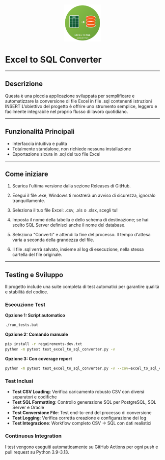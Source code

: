 <p align="center">
  <img src="images/logo.png" alt="Excel to SQL Converter" width="120" />
</p>

# Excel to SQL Converter

---

## Descrizione

Questa è una piccola applicazione sviluppata per semplificare e automatizzare la conversione di file Excel in file .sql contenenti istruzioni INSERT
L’obiettivo del progetto è offrire uno strumento semplice, leggero e facilmente integrabile nel proprio flusso di lavoro quotidiano.

---

## Funzionalità Principali

- Interfaccia intuitiva e pulita
- Totalmente standalone, non richiede nessuna installazione
- Esportazione sicura in .sql del tuo file Excel

---

## Come iniziare

1. Scarica l'ultima versione dalla sezione Releases di GitHub.

2. Esegui il file .exe, Windows ti mostrerà un avviso di sicurezza, ignoralo tranquillamente.

3. Seleziona il tuo file Excel: .csv, .xls o .xlsx, scegli tu!

4. Imposta il nome della tabella e dello schema di destinazione; se hai scelto SQL Server definisci anche il nome del database.

5. Seleziona "Converti" e attendi la fine del processo. Il tempo d'attesa varia a seconda della grandezza del file.

6. Il file .sql verrà salvato, insieme al log di esecuzione, nella stessa cartella del file originale.
---

## Testing e Sviluppo

Il progetto include una suite completa di test automatici per garantire qualità e stabilità del codice.

### Esecuzione Test

**Opzione 1: Script automatico**
```bash
./run_tests.bat
```

**Opzione 2: Comando manuale**
```bash
pip install -r requirements-dev.txt
python -m pytest test_excel_to_sql_converter.py -v
```

**Opzione 3: Con coverage report**
```bash
python -m pytest test_excel_to_sql_converter.py -v --cov=excel_to_sql_converter --cov-report=html
```

### Test Inclusi

- **Test CSV Loading**: Verifica caricamento robusto CSV con diversi separatori e codifiche
- **Test SQL Formatting**: Controllo generazione SQL per PostgreSQL, SQL Server e Oracle  
- **Test Conversione File**: Test end-to-end del processo di conversione
- **Test Logging**: Verifica corretta creazione e configurazione dei log
- **Test Integrazione**: Workflow completo CSV → SQL con dati realistici

### Continuous Integration

I test vengono eseguiti automaticamente su GitHub Actions per ogni push e pull request su Python 3.9-3.13.